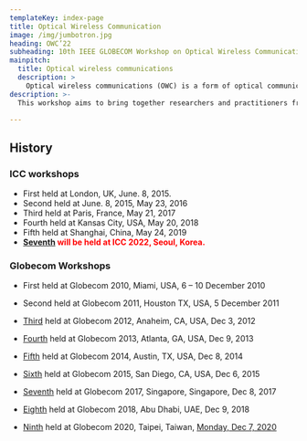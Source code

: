 ```yaml
---
templateKey: index-page
title: Optical Wireless Communication
image: /img/jumbotron.jpg
heading: OWC’22
subheading: 10th IEEE GLOBECOM Workshop on Optical Wireless Communications (OWC'22)
mainpitch:
  title: Optical wireless communications
  description: >
    Optical wireless communications (OWC) is a form of optical communication in which unguided visible, infrared (IR), or ultraviolet (UV) light is used to carry a signal.
description: >-
  This workshop aims to bring together researchers and practitioners from academia and industry working in emerging LiFi, visible light communications (VLC) and underwater optical communications as well as the traditional wireless infrared communications (IRC) to present, share and discuss their latest research results. 

---
```


## History 

### ICC workshops
	
- First	held at London, UK, June. 8, 2015.
- Second held at June. 8, 2015, May 23, 2016
- Third	held at Paris, France, May 21, 2017
- Fourth held at Kansas City, USA, May 20, 2018	
- Fifth	held at Shanghai, China, May 24, 2019
- **<span style="color: red; ">[Seventh](http://yamazato.ilas.nagoya-u.ac.jp/owc2022/index.html) will be held at ICC 2022, Seoul, Korea.</span>**

### Globecom Workshops

- First held at Globecom 2010, Miami, USA, 6 – 10 December 2010

- Second held at Globecom 2011, Houston TX, USA, 5 December 2011

- [Third](http://www.bu.edu/smartlighting/optical-wireless-communications-workshop/) held at Globecom 2012, Anaheim, CA, USA, Dec 3, 2012

- [Fourth](https://www.ece.mcmaster.ca/~hranilovic/owc13/OWC_2013/Home.html) held at Globecom 2013, Atlanta, GA, USA, Dec 9, 2013

- [Fifth](http://www.bu.edu/smartlighting/5th-ieee-workshop-on-optical-wireless-communications-owc14/) held at Globecom 2014, Austin, TX, USA, Dec 8, 2014

- [Sixth](http://owcworkshop.ok.ubc.ca/) held at Globecom 2015, San Diego, CA, USA, Dec 6, 2015

- [Seventh](https://globecom2017.ieee-globecom.org/workshop/ws-11-7th-ieee-globecom-workshop-optical-wireless-communications-owc%e2%80%9917) held at Globecom 2017, Singapore, Singapore, Dec 8, 2017

- [Eighth](http://yamazato.ilas.nagoya-u.ac.jp/owc/index.html) held at Globecom 2018, Abu Dhabi, UAE, Dec 9, 2018

- [Ninth](http://yamazato.ilas.nagoya-u.ac.jp/owc-2020/index.html) held at Globecom 2020, Taipei, Taiwan, [Monday, Dec 7, 2020](https://globecom2020.ieee-globecom.org/workshop/ws-01-workshop-optical-wireless-communications-owc)





